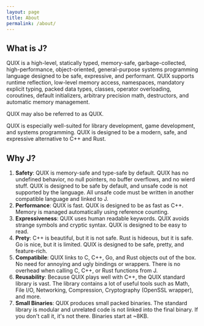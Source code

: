 ```yaml
---
layout: page
title: About
permalink: /about/
---
```


What is J?
---

QUIX is a high-level, statically typed, memory-safe, garbage-collected, high-performance, object-oriented, general-purpose systems programming language designed to be safe, expressive, and performant. QUIX supports runtime reflection, low-level memory access, namespaces, mandatory explicit typing, packed data types, classes, operator overloading, coroutines, default initializers, arbitrary precision math, destructors, and automatic memory management.

QUIX may also be referred to as QUIX.

QUIX is especially well-suited for library development, game development, and systems programming. QUIX is designed to be a modern, safe, and expressive alternative to C++ and Rust.

Why J?
---

1. **Safety**: QUIX is memory-safe and type-safe by default. QUIX has no undefined behavior, no null pointers, no buffer overflows, and no wierd stuff. QUIX is designed to be safe by default, and unsafe code is not supported by the language. All unsafe code must be written in another compatible language and linked to J.
1. **Performance**: QUIX is fast. QUIX is designed to be as fast as C++. Memory is managed automatically using reference counting.
1. **Expressiveness**: QUIX uses human readable keywords. QUIX avoids strange symbols and cryptic syntax. QUIX is designed to be easy to read.
1. **Prety**: C++ is beautiful, but it is not safe. Rust is hideous, but it is safe. Go is nice, but it is limited. QUIX is designed to be safe, pretty, and feature-rich.
1. **Compatibile**: QUIX links to C, C++, Go, and Rust objects out of the box. No need for annoying and ugly bindings or wrappers. There is no overhead when calling C, C++, or Rust functions from J.
1. **Reusability**: Because QUIX plays well with C++, the QUIX standard library is vast. The library contains a lot of useful tools such as Math, File I/O, Networking, Compression, Cryptography (OpenSSL wrapper), and more.
1. **Small Binaries**: QUIX produces small packed binaries. The standard library is modular and unrelated code is not linked into the final binary. If you don't call it, it's not there. Binaries start at ~8KB.